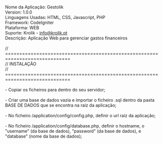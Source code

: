 Nome da Aplicação: Gestolik <br>
Version: 1.0.0 <br>
Linguagens Usadas: HTML, CSS, Javascript, PHP <br>
Framework: CodeIgniter <br>
Plataforma: WEB <br>
Suporte: Krolik - info@krolik.pt <br>
Descrição: Aplicação Web para gerenciar gastos financeiros <br>
<br>
// ============================================================================= <br>
// INSTALAÇÃO <br>
// ============================================================================= <br>
<br>
\- Copiar os ficheiros para dentro do seu servidor; <br>
<br>
\- Criar uma base de dados vazia e importar o ficheiro .sql dentro da pasta BASE DE DADOS que se encontra na raíz da aplicação; <br>
<br>
\- No ficheiro /application/config/config.php, definir o url raíz da aplicação; <br>
<br>
\- No ficheiro /application/config/database.php, definir o hostname, o "username" (da base de dados), "password" (da base de dados), e "database" (nome da base de dados);<br>
<br>